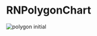# RNPolygonChart

![polygon initial](https://user-images.githubusercontent.com/89466000/144827429-21307cf6-bc36-457b-ad71-227fa6e21fc1.gif)
